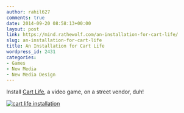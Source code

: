 ```yaml
---
author: rahil627
comments: true
date: 2014-09-20 08:58:13+00:00
layout: post
link: https://mind.rathewolf.com/an-installation-for-cart-life/
slug: an-installation-for-cart-life
title: An Installation for Cart Life
wordpress_id: 2431
categories:
- Games
- New Media
- New Media Design
---
```


Install [Cart Life](http://www.richardhofmeier.com/cartlife/), a video game, on a street vendor, duh!




[![cart life installation](https://mind.rathewolf.com/wp-content/uploads/2014/09/cart-life-installation.svg)](https://mind.rathewolf.com/wp-content/uploads/2014/09/cart-life-installation.svg)

